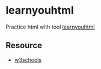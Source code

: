 # learnyouhtml

Practice html with tool [learnyouhtml](https://github.com/denysdovhan/learnyouhtml)

## Resource

- [w3schools](https://www.w3schools.com/html/)
